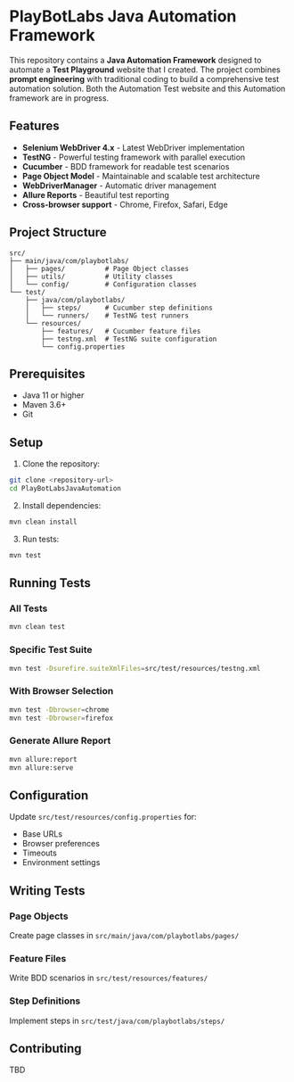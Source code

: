 # PlayBotLabs Java Automation Framework

This repository contains a **Java Automation Framework** designed to automate a **Test Playground** website that I created. The project combines **prompt engineering** with traditional coding to build a comprehensive test automation solution. Both the Automation Test website and this Automation framework are in progress.

## Features

- **Selenium WebDriver 4.x** - Latest WebDriver implementation
- **TestNG** - Powerful testing framework with parallel execution
- **Cucumber** - BDD framework for readable test scenarios
- **Page Object Model** - Maintainable and scalable test architecture
- **WebDriverManager** - Automatic driver management
- **Allure Reports** - Beautiful test reporting
- **Cross-browser support** - Chrome, Firefox, Safari, Edge

## Project Structure

```
src/
├── main/java/com/playbotlabs/
│   ├── pages/          # Page Object classes
│   ├── utils/          # Utility classes
│   └── config/         # Configuration classes
└── test/
    ├── java/com/playbotlabs/
    │   ├── steps/      # Cucumber step definitions
    │   └── runners/    # TestNG test runners
    └── resources/
        ├── features/   # Cucumber feature files
        ├── testng.xml  # TestNG suite configuration
        └── config.properties
```

## Prerequisites

- Java 11 or higher
- Maven 3.6+
- Git

## Setup

1. Clone the repository:
```bash
git clone <repository-url>
cd PlayBotLabsJavaAutomation
```

2. Install dependencies:
```bash
mvn clean install
```

3. Run tests:
```bash
mvn test
```

## Running Tests

### All Tests
```bash
mvn clean test
```

### Specific Test Suite
```bash
mvn test -Dsurefire.suiteXmlFiles=src/test/resources/testng.xml
```

### With Browser Selection
```bash
mvn test -Dbrowser=chrome
mvn test -Dbrowser=firefox
```

### Generate Allure Report
```bash
mvn allure:report
mvn allure:serve
```

## Configuration

Update `src/test/resources/config.properties` for:
- Base URLs
- Browser preferences
- Timeouts
- Environment settings

## Writing Tests

### Page Objects
Create page classes in `src/main/java/com/playbotlabs/pages/`

### Feature Files
Write BDD scenarios in `src/test/resources/features/`

### Step Definitions
Implement steps in `src/test/java/com/playbotlabs/steps/`

## Contributing
TBD

